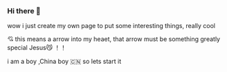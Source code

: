 ### Hi there 👋

wow i just create my own page to put some interesting things, really cool

💘 this means a arrow into my heaet, that arrow must be something greatly special Jesus😼 ！！

i am a boy ,China boy 🇨🇳  so lets start it 

<!--
**ywh555hhh/ywh555hhh** is a ✨ _special_ ✨ repository because its `README.md` (this file) appears on your GitHub profile.

Here are some ideas to get you started:

- 🔭 I’m currently working on ...
- 🌱 I’m currently learning ...
- 👯 I’m looking to collaborate on ...
- 🤔 I’m looking for help with ...
- 💬 Ask me about ...
- 📫 How to reach me: ...
- 😄 Pronouns: ...
- ⚡ Fun fact: ...
-->
